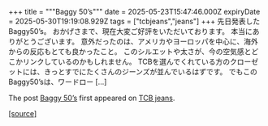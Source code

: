 +++
title = """Baggy 50’s"""
date = 2025-05-23T15:47:46.000Z
expiryDate = 2025-05-30T19:19:08.929Z
tags = ["tcbjeans","jeans"]
+++
先日発表したBaggy50’s。 おかげさまで、現在大変ご好評をいただいております。 本当にありがとうございます。 意外だったのは、アメリカやヨーロッパを中心に、海外からの反応もとても良かったこと。 このシルエットや太さが、今の空気感とどこかリンクしているのかもしれません。 TCBを選んでくれている方のクローゼットには、きっとすでにたくさんのジーンズが並んでいるはずです。 でもこのBaggy50’sは、ワードロー \[…\]

The post [Baggy 50’s](http://tcbjeans.com/2025/05/24/52591) first appeared on [TCB jeans](http://tcbjeans.com).

[[source]](http://tcbjeans.com/2025/05/24/52591)
